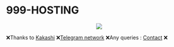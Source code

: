 # 999-HOSTING
<p align="center"><a href="https://t.me/Invincible_itAchi"><img src="https://telegra.ph/file/0157883f3118d901950aa.jpg"></a></p>

❌Thanks to [Kakashi](https://t.me/SIXTH_H0KAGE)
 ❌[Telegram network](https://t.me/Ft999_eXe)
❌Any queries : [Contact](https://t.me/Invincible_itAchi)
❌

